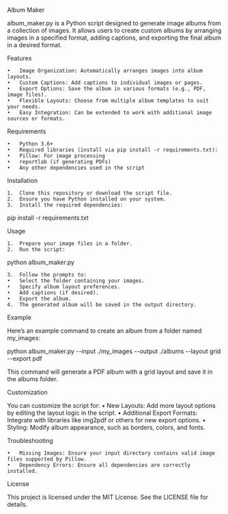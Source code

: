 Album Maker

album_maker.py is a Python script designed to generate image albums from a collection of images. It allows users to create custom albums by arranging images in a specified format, adding captions, and exporting the final album in a desired format.

Features

	•	Image Organization: Automatically arranges images into album layouts.
	•	Custom Captions: Add captions to individual images or pages.
	•	Export Options: Save the album in various formats (e.g., PDF, image files).
	•	Flexible Layouts: Choose from multiple album templates to suit your needs.
	•	Easy Integration: Can be extended to work with additional image sources or formats.

Requirements

	•	Python 3.6+
	•	Required libraries (install via pip install -r requirements.txt):
	•	Pillow: For image processing
	•	reportlab (if generating PDFs)
	•	Any other dependencies used in the script

Installation

	1.	Clone this repository or download the script file.
	2.	Ensure you have Python installed on your system.
	3.	Install the required dependencies:

pip install -r requirements.txt



Usage

	1.	Prepare your image files in a folder.
	2.	Run the script:

python album_maker.py


	3.	Follow the prompts to:
	•	Select the folder containing your images.
	•	Specify album layout preferences.
	•	Add captions (if desired).
	•	Export the album.
	4.	The generated album will be saved in the output directory.

Example

Here’s an example command to create an album from a folder named my_images:

python album_maker.py --input ./my_images --output ./albums --layout grid --export pdf

This command will generate a PDF album with a grid layout and save it in the albums folder.

Customization

You can customize the script for:
	•	New Layouts: Add more layout options by editing the layout logic in the script.
	•	Additional Export Formats: Integrate with libraries like img2pdf or others for new export options.
	•	Styling: Modify album appearance, such as borders, colors, and fonts.

Troubleshooting

	•	Missing Images: Ensure your input directory contains valid image files supported by Pillow.
	•	Dependency Errors: Ensure all dependencies are correctly installed.

License

This project is licensed under the MIT License. See the LICENSE file for details.

